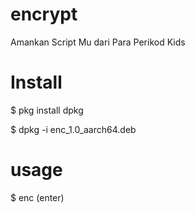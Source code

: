 # encrypt
Amankan Script Mu dari Para Perikod Kids

# Install
$ pkg install dpkg

$ dpkg -i enc_1.0_aarch64.deb

# usage
$ enc (enter)
